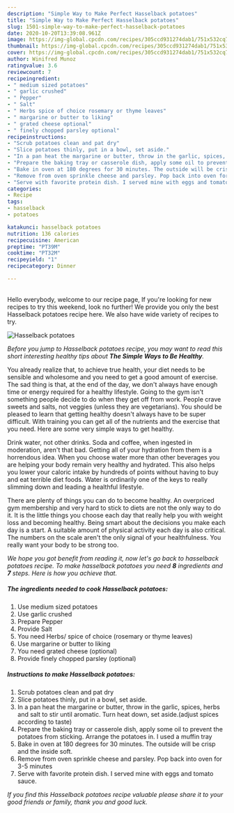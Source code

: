 ```yaml
---
description: "Simple Way to Make Perfect Hasselback potatoes"
title: "Simple Way to Make Perfect Hasselback potatoes"
slug: 1501-simple-way-to-make-perfect-hasselback-potatoes
date: 2020-10-20T13:39:08.961Z
image: https://img-global.cpcdn.com/recipes/305ccd931274dab1/751x532cq70/hasselback-potatoes-recipe-main-photo.jpg
thumbnail: https://img-global.cpcdn.com/recipes/305ccd931274dab1/751x532cq70/hasselback-potatoes-recipe-main-photo.jpg
cover: https://img-global.cpcdn.com/recipes/305ccd931274dab1/751x532cq70/hasselback-potatoes-recipe-main-photo.jpg
author: Winifred Munoz
ratingvalue: 3.6
reviewcount: 7
recipeingredient:
- " medium sized potatoes"
- " garlic crushed"
- " Pepper"
- " Salt"
- " Herbs spice of choice rosemary or thyme leaves"
- " margarine or butter to liking"
- " grated cheese optional"
- " finely chopped parsley optional"
recipeinstructions:
- "Scrub potatoes clean and pat dry"
- "Slice potatoes thinly, put in a bowl, set aside."
- "In a pan heat the margarine or butter, throw in the garlic, spices, herbs and salt to stir until aromatic. Turn heat down, set aside.(adjust spices according to taste)"
- "Prepare the baking tray or casserole dish, apply some oil to prevent the potatoes from sticking. Arrange the potatoes in. I used a muffin tray"
- "Bake in oven at 180 degrees for 30 minutes. The outside will be crisp and the inside soft."
- "Remove from oven sprinkle cheese and parsley. Pop back into oven for 3-5 minutes"
- "Serve with favorite protein dish. I served mine with eggs and tomato sauce."
categories:
- Recipe
tags:
- hasselback
- potatoes

katakunci: hasselback potatoes 
nutrition: 136 calories
recipecuisine: American
preptime: "PT39M"
cooktime: "PT32M"
recipeyield: "1"
recipecategory: Dinner

---
```

<br>
Hello everybody, welcome to our recipe page, If you're looking for new recipes to try this weekend, look no further! We provide you only the best Hasselback potatoes recipe here. We also have wide variety of recipes to try.
<br>


![Hasselback potatoes](https://img-global.cpcdn.com/recipes/305ccd931274dab1/751x532cq70/hasselback-potatoes-recipe-main-photo.jpg)

<i>Before you jump to Hasselback potatoes recipe, you may want to read this short interesting healthy tips about <strong>The Simple Ways to Be Healthy</strong>.</i>

You already realize that, to achieve true health, your diet needs to be sensible and wholesome and you need to get a good amount of exercise. The sad thing is that, at the end of the day, we don't always have enough time or energy required for a healthy lifestyle. Going to the gym isn't something people decide to do when they get off from work. People crave sweets and salts, not veggies (unless they are vegetarians). You should be pleased to learn that getting healthy doesn't always have to be super difficult. With training you can get all of the nutrients and the exercise that you need. Here are some very simple ways to get healthy.

Drink water, not other drinks. Soda and coffee, when ingested in moderation, aren't that bad. Getting all of your hydration from them is a horrendous idea. When you choose water more than other beverages you are helping your body remain very healthy and hydrated. This also helps you lower your caloric intake by hundreds of points without having to buy and eat terrible diet foods. Water is ordinarily one of the keys to really slimming down and leading a healthful lifestyle.

There are plenty of things you can do to become healthy. An overpriced gym membership and very hard to stick to diets are not the only way to do it. It is the little things you choose each day that really help you with weight loss and becoming healthy. Being smart about the decisions you make each day is a start. A suitable amount of physical activity each day is also critical. The numbers on the scale aren't the only signal of your healthfulness. You really want your body to be strong too. 


<i>We hope you got benefit from reading it, now let's go back to hasselback potatoes recipe. To make hasselback potatoes you need <strong>8</strong> ingredients and <strong>7</strong> steps. Here is how you achieve that.
</i>

##### The ingredients needed to cook Hasselback potatoes:

1. Use  medium sized potatoes
1. Use  garlic crushed
1. Prepare  Pepper
1. Provide  Salt
1. You need  Herbs/ spice of choice (rosemary or thyme leaves)
1. Use  margarine or butter to liking
1. You need  grated cheese (optional)
1. Provide  finely chopped parsley (optional)


##### Instructions to make Hasselback potatoes:

1. Scrub potatoes clean and pat dry
1. Slice potatoes thinly, put in a bowl, set aside.
1. In a pan heat the margarine or butter, throw in the garlic, spices, herbs and salt to stir until aromatic. Turn heat down, set aside.(adjust spices according to taste)
1. Prepare the baking tray or casserole dish, apply some oil to prevent the potatoes from sticking. Arrange the potatoes in. I used a muffin tray
1. Bake in oven at 180 degrees for 30 minutes. The outside will be crisp and the inside soft.
1. Remove from oven sprinkle cheese and parsley. Pop back into oven for 3-5 minutes
1. Serve with favorite protein dish. I served mine with eggs and tomato sauce.


<i>If you find this Hasselback potatoes recipe valuable please share it to your good friends or family, thank you and good luck.</i>
